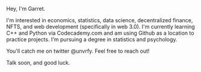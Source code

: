 Hey, I'm Garret.

I'm interested in economics, statistics, data science, decentralized finance, NFTS, and web development (specifically in web 3.0). I'm currently learning C++ and Python via Codecademy.com and am using Github as a location to practice projects. I'm pursuing a degree in statistics and psychology.

You'll catch me on twitter @unvrfy. Feel free to reach out!

Talk soon, and good luck.

<!---
garretcq/garretcq is a ✨ special ✨ repository because its `README.md` (this file) appears on your GitHub profile.
You can click the Preview link to take a look at your changes.
--->
